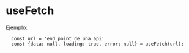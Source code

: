 # useFetch

Ejemplo:
```
  const url = 'end point de una api'
  const {data: null, loading: true, error: null} = useFetch(url);
  
```